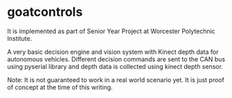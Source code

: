 # goatcontrols

 It is implemented as part of Senior Year Project at Worcester Polytechnic Institute.

A very basic decision engine and vision system with Kinect depth data for autonomous vehicles. Different decision commands are sent to the CAN bus using pyserial library and depth data is collected using kinect depth sensor.


Note: It is not guaranteed to work in a real world scenario yet. It is just proof of concept at the time of this writing.
